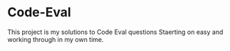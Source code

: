 Code-Eval
=========

This project is my solutions to Code Eval questions
Staerting on easy and working through in my own time.
